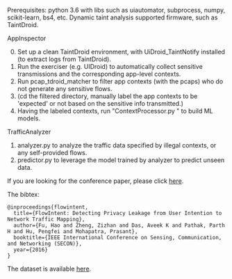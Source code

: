 Prerequisites:
python 3.6 with libs such as uiautomator, subprocess, numpy, scikit-learn, bs4, etc.
Dynamic taint analysis supported firmware, such as TaintDroid.


AppInspector

0. Set up a clean TaintDroid environment, with UiDroid_TaintNotify installed (to extract logs from TaintDroid). 
1. Run the exerciser (e.g. UIDroid) to automatically collect sensitive transmissions and the corresponding app-level contexts. 
2. Run pcap_tdroid_matcher to filter app contexts (with the pcaps) who do not generate any sensitive flows.
3. (cd the filtered directory, manually label the app contexts to be 'expected' or not based on the sensitive info transmitted.)
4. Having the labeled contexts, run "ContextProcessor.py <data dir>" to build ML models.

TrafficAnalyzer

1. analyzer.py to analyze the traffic data specified by illegal contexts, or any self-provided flows.
2. predictor.py to leverage the model trained by analyzer to predict unseen data.  

If you are looking for the conference paper, please click [here](https://ieeexplore.ieee.org/abstract/document/7732993/).

The bibtex:
```
@inproceedings{flowintent,
  title={FlowIntent: Detecting Privacy Leakage from User Intention to Network Traffic Mapping},
  author={Fu, Hao and Zheng, Zizhan and Das, Aveek K and Pathak, Parth H and Hu, Pengfei and Mohapatra, Prasant},
  booktitle={IEEE International Conference on Sensing, Communication, and Networking (SECON)},
  year={2016}
}
```
The dataset is available [here](https://drive.google.com/file/d/1RVbcSNenhKz_eDPZRv97Q6Ay1FsSvURD/view?usp=sharing).